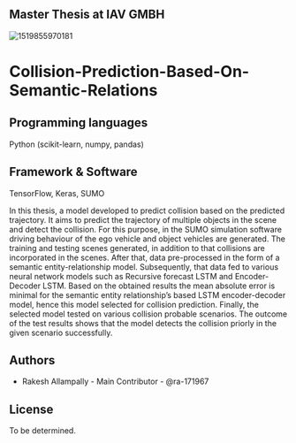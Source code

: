 ## Master Thesis at IAV GMBH
![1519855970181](https://user-images.githubusercontent.com/79206625/125457028-b44bc8d9-fdbf-49e6-8ca8-82e4d1db6fa0.png)



# Collision-Prediction-Based-On-Semantic-Relations

## Programming languages
Python (scikit-learn, numpy, pandas)

## Framework & Software
TensorFlow, Keras, SUMO

In this thesis, a model developed to predict collision based on the predicted trajectory.
It aims to predict the trajectory of multiple objects in the scene and detect
the collision. For this purpose, in the SUMO simulation software driving behaviour of the ego vehicle
and object vehicles are generated. The training and testing scenes generated, in
addition to that collisions are incorporated in the scenes. After that, data pre-processed in the form of a semantic entity-relationship model. Subsequently, that
data fed to various neural network models such as Recursive forecast LSTM and
Encoder-Decoder LSTM.
Based on the obtained results the mean absolute error is minimal for the semantic
entity relationship’s based LSTM encoder-decoder model, hence this model selected for collision prediction.
Finally, the selected model tested on various collision probable scenarios. The
outcome of the test results shows that the model detects the collision priorly in
the given scenario successfully.



## Authors
- Rakesh Allampally - Main Contributor - @ra-171967


## License
To be determined.

